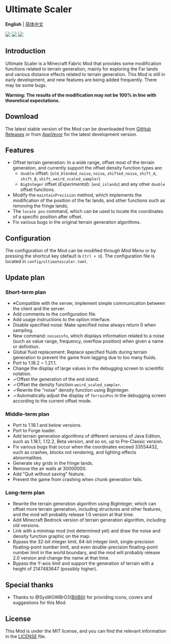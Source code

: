 # Ultimate Scaler
**English** | [简体中文](README_CN.md)

[![](https://z3.ax1x.com/2021/08/02/fpgDCq.png)](https://www.curseforge.com/minecraft/mc-mods/fabric-api) [![](https://z3.ax1x.com/2021/08/02/fpgr80.png)](https://www.curseforge.com/minecraft/mc-mods/cloth-config)
[![](https://s21.ax1x.com/2025/05/28/pVpUmYq.jpg)]()
## Introduction
Ultimate Scaler is a Minecraft Fabric Mod that provides some modification functions related to terrain generation, mainly for exploring the Far lands and various distance effects related to terrain generation.
This Mod is still in early development, and new features are being added frequently. There may be some bugs.

**Warning: The results of the modification may not be 100% in line with theoretical expectations.**

## Download

The latest stable version of the Mod can be downloaded from [GitHub Releases](https://github.com/INF32768/UltimateScaler/releases) or from [AppVeyor](https://ci.appveyor.com/project/INF32768/ultimatescaler/build/artifacts) for the latest development version.

## Features

- Offset terrain generation: In a wide range, offset most of the terrain generation, and currently support the offset density function types are:
  - `double` offset: (`old_blended_noise`, `noise`, `shifted_noise`, `shift_A`, `shift_B`, `shift`, `weird_scaled_sampler`)
  - `BigInteger` offset (_Experimental_): (`end_islands`) and any other `double` offset functions.
- Modify the `maintainPrecision` method, which implements the modification of the position of the far lands, and other functions such as removing the fringe lands;
- The `locate pos` command, which can be used to locate the coordinates of a specific position after offset.
- Fix various bugs in the original terrain generation algorithms.

## Configuration

The configuration of the Mod can be modified through *Mod Menu* or by pressing the shortcut key (default is `Ctrl + U`). The configuration file is located in `config/ultimatescaler.toml`.

## Update plan

### Short-term plan

- ※Compatible with the server, implement simple communication between the client and the server.
- Add comments to the configuration file.
- Add usage instructions to the option interface.
- Disable specified noise: Make specified noise always return 0 when sampling.
- New command: `noiseinfo`, which displays information related to a noise (such as value range, frequency, overflow position) when given a name or definition.
- Global fluid replacement: Replace specified fluids during terrain generation to prevent the game from lagging due to too many fluids.
- Port to 1.18.2 ~ 1.21.1.
- Change the display of large values in the debugging screen to scientific notation.
- ✓Offset the generation of the end island.
- ✓Offset the density function `weird_scaled_sampler`.
- ✓Rewrite the "noise" density function using BigInteger.
- ✓Automatically adjust the display of `TerrainPos` in the debugging screen according to the current offset mode.

### Middle-term plan

- Port to 1.18.1 and below versions.
- Port to Forge loader.
- Add terrain generation algorithms of different versions of Java Edition, such as 1.18.1, 1.12.2, Beta version, and so on, up to Pre-Classic version.
- Fix various bugs that occur when the coordinates exceed 33554432, such as crashes, blocks not rendering, and lighting effects abnormalities.
- Generate sky grids in the fringe lands.
- Remove the air walls at 30000000.
- Add "Quit without saving" feature.
- Prevent the game from crashing when chunk generation fails.

### Long-term plan

- Rewrite the terrain generation algorithm using BigInteger, which can offset more terrain generation, including structures and other features, and the mod will probably release 1.0 version at that time.
- Add Minecraft Bedrock version of terrain generation algorithm, including old versions.
- Link with a minimap mod (not determined yet) and draw the noise and density function graphic on the map.
- Bypass the 32-bit integer limit, 64-bit integer limit, single-precision floating-point number limit, and even double-precision floating-point number limit in the world boundary, and the mod will probably release 2.0 version and change the name at that time.
- Bypass the Y-axis limit and support the generation of terrain with a height of 2147483647 (possibly higher).

## Special thanks

- Thanks to @SysWOWBrO3([BiliBili](https://space.bilibili.com/482351725)) for providing icons, covers and suggestions for this Mod.

## License

This Mod is under the MIT license, and you can find the relevant information in the [LICENSE](LICENSE) file.